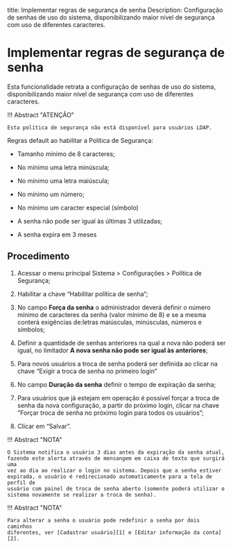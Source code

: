 title: Implementar regras de segurança de senha
Description: Configuração de senhas de uso do sistema, disponibilizando maior nível de segurança com uso de diferentes caracteres.
# Implementar regras de segurança de senha

Esta funcionalidade retrata a configuração de senhas de uso do sistema,
disponibilizando maior nível de segurança com uso de diferentes caracteres.

!!! Abstract "ATENÇÃO"

    Esta política de segurança não está disponível para usuários LDAP.
     

Regras default ao habilitar a Política de Segurança:

-   Tamanho mínimo de 8 caracteres;

-   No mínimo uma letra minúscula;

-   No mínimo uma letra maiúscula;

-   No mínimo um número;

-   No mínimo um caracter especial (símbolo)

-   A senha não pode ser igual às últimas 3 utilizadas;

-   A senha expira em 3 meses

Procedimento
------------

1.  Acessar o menu principal Sistema \> Configurações \> Política de Segurança;

2.  Habilitar a chave “Habilitar política de senha”;

3.  No campo **Força da senha** o administrador deverá definir o número mínimo
    de caracteres da senha (valor mínimo de 8) e se a mesma conterá exigências
    de:letras maiúsculas, minúsculas, números e símbolos;

4.  Definir a quantidade de senhas anteriores na qual a nova não poderá ser
    igual, no limitador **A nova senha não pode ser igual às anteriores**;

5.  Para novos usuários a troca de senha poderá ser definida ao clicar na chave
    “Exigir a troca de senha no primeiro login”

6.  No campo **Duração da senha** definir o tempo de expiração da senha;

7.  Para usuários que já estejam em operação é possível forçar a troca de senha
    da nova configuração, a partir do próximo login, clicar na chave “Forçar
    troca de senha no próximo login para todos os usuários”;

8.  Clicar em “Salvar”.

!!! Abstract "NOTA"

    O Sistema notifica o usuário 3 dias antes da expiração da senha atual,
    fazendo este alerta através de mensangem em caixa de texto que surgirá uma
    vez ao dia ao realizar o login no sistema. Depois que a senha estiver
    expirada, o usuário é redirecionado automaticamente para a tela de perfil de
    usuário com painel de troca de senha aberto (somente poderá utilizar o
    sistema novamente se realizar a troca de senha).

!!! Abstract "NOTA"

    Para alterar a senha o usuário pode redefinir a senha por dois caminhos
    diferentes, ver [Cadastrar usuário][1] e [Editar informação da conta][2].


<!-- !!! tip "About"

    <b>Product/Version:</b> CITSmart | 9.00 &nbsp;&nbsp;
    <b>Updated:</b>01/31/2019 - Anna Martins

[1]:/pt-br/citsmart-platform-9/initial-settings/access-settings/user/users.html
[2]:/pt-br/citsmart-platform-9/initial-settings/access-settings/user/user-data.html

